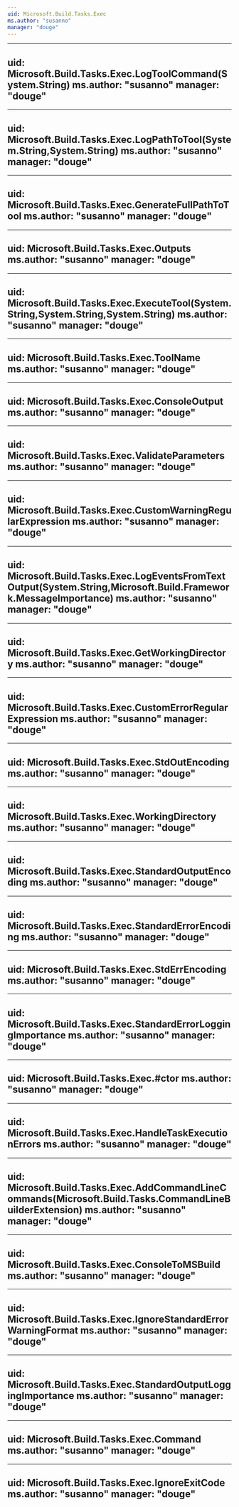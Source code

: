 ```yaml
---
uid: Microsoft.Build.Tasks.Exec
ms.author: "susanno"
manager: "douge"
---
```


---
uid: Microsoft.Build.Tasks.Exec.LogToolCommand(System.String)
ms.author: "susanno"
manager: "douge"
---

---
uid: Microsoft.Build.Tasks.Exec.LogPathToTool(System.String,System.String)
ms.author: "susanno"
manager: "douge"
---

---
uid: Microsoft.Build.Tasks.Exec.GenerateFullPathToTool
ms.author: "susanno"
manager: "douge"
---

---
uid: Microsoft.Build.Tasks.Exec.Outputs
ms.author: "susanno"
manager: "douge"
---

---
uid: Microsoft.Build.Tasks.Exec.ExecuteTool(System.String,System.String,System.String)
ms.author: "susanno"
manager: "douge"
---

---
uid: Microsoft.Build.Tasks.Exec.ToolName
ms.author: "susanno"
manager: "douge"
---

---
uid: Microsoft.Build.Tasks.Exec.ConsoleOutput
ms.author: "susanno"
manager: "douge"
---

---
uid: Microsoft.Build.Tasks.Exec.ValidateParameters
ms.author: "susanno"
manager: "douge"
---

---
uid: Microsoft.Build.Tasks.Exec.CustomWarningRegularExpression
ms.author: "susanno"
manager: "douge"
---

---
uid: Microsoft.Build.Tasks.Exec.LogEventsFromTextOutput(System.String,Microsoft.Build.Framework.MessageImportance)
ms.author: "susanno"
manager: "douge"
---

---
uid: Microsoft.Build.Tasks.Exec.GetWorkingDirectory
ms.author: "susanno"
manager: "douge"
---

---
uid: Microsoft.Build.Tasks.Exec.CustomErrorRegularExpression
ms.author: "susanno"
manager: "douge"
---

---
uid: Microsoft.Build.Tasks.Exec.StdOutEncoding
ms.author: "susanno"
manager: "douge"
---

---
uid: Microsoft.Build.Tasks.Exec.WorkingDirectory
ms.author: "susanno"
manager: "douge"
---

---
uid: Microsoft.Build.Tasks.Exec.StandardOutputEncoding
ms.author: "susanno"
manager: "douge"
---

---
uid: Microsoft.Build.Tasks.Exec.StandardErrorEncoding
ms.author: "susanno"
manager: "douge"
---

---
uid: Microsoft.Build.Tasks.Exec.StdErrEncoding
ms.author: "susanno"
manager: "douge"
---

---
uid: Microsoft.Build.Tasks.Exec.StandardErrorLoggingImportance
ms.author: "susanno"
manager: "douge"
---

---
uid: Microsoft.Build.Tasks.Exec.#ctor
ms.author: "susanno"
manager: "douge"
---

---
uid: Microsoft.Build.Tasks.Exec.HandleTaskExecutionErrors
ms.author: "susanno"
manager: "douge"
---

---
uid: Microsoft.Build.Tasks.Exec.AddCommandLineCommands(Microsoft.Build.Tasks.CommandLineBuilderExtension)
ms.author: "susanno"
manager: "douge"
---

---
uid: Microsoft.Build.Tasks.Exec.ConsoleToMSBuild
ms.author: "susanno"
manager: "douge"
---

---
uid: Microsoft.Build.Tasks.Exec.IgnoreStandardErrorWarningFormat
ms.author: "susanno"
manager: "douge"
---

---
uid: Microsoft.Build.Tasks.Exec.StandardOutputLoggingImportance
ms.author: "susanno"
manager: "douge"
---

---
uid: Microsoft.Build.Tasks.Exec.Command
ms.author: "susanno"
manager: "douge"
---

---
uid: Microsoft.Build.Tasks.Exec.IgnoreExitCode
ms.author: "susanno"
manager: "douge"
---
